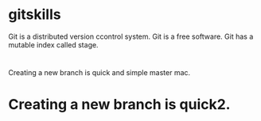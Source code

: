 # gitskills
Git is a distributed version ccontrol system.
Git is a free software.
Git has a mutable index called stage.
#
Creating a new branch is quick and simple master mac.
# Creating a new branch is quick2.
